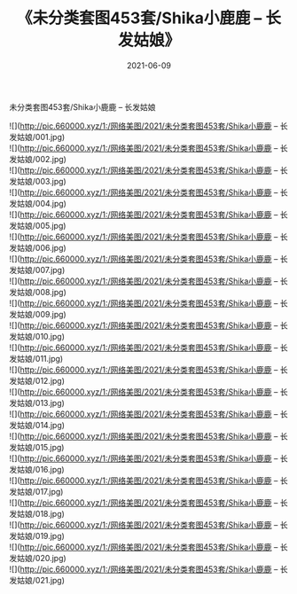 ﻿---
layout: post
title:  《未分类套图453套/Shika小鹿鹿 – 长发姑娘》
date:   2021-06-09
img: http://pic.660000.xyz/1:/网络美图/2021/未分类套图453套/Shika小鹿鹿 – 长发姑娘/000.jpg
categories: [美女, 清纯, 唯美]
---

未分类套图453套/Shika小鹿鹿 – 长发姑娘

 ![](http://pic.660000.xyz/1:/网络美图/2021/未分类套图453套/Shika小鹿鹿 – 长发姑娘/001.jpg) <br>![](http://pic.660000.xyz/1:/网络美图/2021/未分类套图453套/Shika小鹿鹿 – 长发姑娘/002.jpg) <br>![](http://pic.660000.xyz/1:/网络美图/2021/未分类套图453套/Shika小鹿鹿 – 长发姑娘/003.jpg) <br>![](http://pic.660000.xyz/1:/网络美图/2021/未分类套图453套/Shika小鹿鹿 – 长发姑娘/004.jpg) <br>![](http://pic.660000.xyz/1:/网络美图/2021/未分类套图453套/Shika小鹿鹿 – 长发姑娘/005.jpg) <br>![](http://pic.660000.xyz/1:/网络美图/2021/未分类套图453套/Shika小鹿鹿 – 长发姑娘/006.jpg) <br>![](http://pic.660000.xyz/1:/网络美图/2021/未分类套图453套/Shika小鹿鹿 – 长发姑娘/007.jpg) <br>![](http://pic.660000.xyz/1:/网络美图/2021/未分类套图453套/Shika小鹿鹿 – 长发姑娘/008.jpg) <br>![](http://pic.660000.xyz/1:/网络美图/2021/未分类套图453套/Shika小鹿鹿 – 长发姑娘/009.jpg) <br>![](http://pic.660000.xyz/1:/网络美图/2021/未分类套图453套/Shika小鹿鹿 – 长发姑娘/010.jpg) <br>![](http://pic.660000.xyz/1:/网络美图/2021/未分类套图453套/Shika小鹿鹿 – 长发姑娘/011.jpg) <br>![](http://pic.660000.xyz/1:/网络美图/2021/未分类套图453套/Shika小鹿鹿 – 长发姑娘/012.jpg) <br>![](http://pic.660000.xyz/1:/网络美图/2021/未分类套图453套/Shika小鹿鹿 – 长发姑娘/013.jpg) <br>![](http://pic.660000.xyz/1:/网络美图/2021/未分类套图453套/Shika小鹿鹿 – 长发姑娘/014.jpg) <br>![](http://pic.660000.xyz/1:/网络美图/2021/未分类套图453套/Shika小鹿鹿 – 长发姑娘/015.jpg) <br>![](http://pic.660000.xyz/1:/网络美图/2021/未分类套图453套/Shika小鹿鹿 – 长发姑娘/016.jpg) <br>![](http://pic.660000.xyz/1:/网络美图/2021/未分类套图453套/Shika小鹿鹿 – 长发姑娘/017.jpg) <br>![](http://pic.660000.xyz/1:/网络美图/2021/未分类套图453套/Shika小鹿鹿 – 长发姑娘/018.jpg) <br>![](http://pic.660000.xyz/1:/网络美图/2021/未分类套图453套/Shika小鹿鹿 – 长发姑娘/019.jpg) <br>![](http://pic.660000.xyz/1:/网络美图/2021/未分类套图453套/Shika小鹿鹿 – 长发姑娘/020.jpg) <br>![](http://pic.660000.xyz/1:/网络美图/2021/未分类套图453套/Shika小鹿鹿 – 长发姑娘/021.jpg) <br>